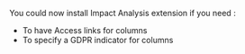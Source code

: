 You could now install Impact Analysis extension if you need :
- To have Access links for columns
- To specify a GDPR indicator for columns